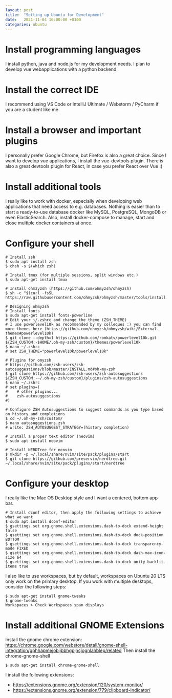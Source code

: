 ```yaml
---
layout: post
title:  "Setting up Ubuntu for Development"
date:   2021-11-04 16:00:00 +0100
categories: ubuntu
---
```


# Install programming languages
I install python, java and node.js for my development needs. I plan to develop vue webapplications with a python backend.

# Install the correct IDE
I recommend using VS Code or IntelliJ Ultimate / Webstorm / PyCharm if you are a student like me.

# Install a browser and important plugins
I personally prefer Google Chrome, but Firefox is also a great choice. Since I want to develop vue applications, I install the vue-devtools plugin. There is also a great devtools plugin for React, in case you prefer React over Vue :)

# Install additional tools
I really like to work with docker, especially when developing web applications that need access to e.g. databases. Nothing is easier than to start a ready-to-use database docker like MySQL, PostgreSQL, MongoDB or even ElasticSearch.
Also, install docker-compose to manage, start and close multiple docker containers at once.

# Configure your shell
```
# Install zsh
$ sudo apt install zsh
$ chsh -s $(which zsh)

# Install tmux (for multiple sessions, split windows etc.)
$ sudo apt-get install tmux 

# Install ohmzyzsh (https://github.com/ohmyzsh/ohmyzsh)
$ sh -c "$(curl -fsSL https://raw.githubusercontent.com/ohmyzsh/ohmyzsh/master/tools/install.sh)"

# Designing ohmyzsh
# Install fonts
$ sudo apt-get install fonts-powerline
# Edit your ~/.zshrc and change the theme (ZSH_THEME)
# I use powerlevel10k as recommended by my colleques :) you can find more themes here (https://github.com/ohmyzsh/ohmyzsh/wiki/External-themes#powerlevel10k)
$ git clone --depth=1 https://github.com/romkatv/powerlevel10k.git ${ZSH_CUSTOM:-$HOME/.oh-my-zsh/custom}/themes/powerlevel10k
$ nano ~/.zshrc
# set ZSH_THEME="powerlevel10k/powerlevel10k"

# Plugins for omyzsh
# https://github.com/zsh-users/zsh-autosuggestions/blob/master/INSTALL.md#oh-my-zsh
$ git clone https://github.com/zsh-users/zsh-autosuggestions ${ZSH_CUSTOM:-~/.oh-my-zsh/custom}/plugins/zsh-autosuggestions
$ nano ~/.zshrc
# set plugins=( 
#    # other plugins...
#    zsh-autosuggestions
#)

# Configure ZSH Autosuggestions to suggest commands as you type based on history and completions
$ cd ~/.oh-my-zsh/custom/   
$ nano autosuggestions.zsh
# write: ZSH_AUTOSUGGEST_STRATEGY=(history completion)

# Install a proper text editor (neovim)
$ sudo apt install neovim

# Install NERDTree for neovim
$ mkdir -p ~/.local/share/nvim/site/pack/plugins/start
$ git clone https://github.com/preservim/nerdtree.git ~/.local/share/nvim/site/pack/plugins/start/nerdtree
```

# Configure your desktop
I really like the Mac OS Desktop style and I want a centered, bottom app bar.
```
# Install dconf editor, then apply the following settings to achieve what we want
$ sudo apt install dconf-editor
$ gsettings set org.gnome.shell.extensions.dash-to-dock extend-height false
$ gsettings set org.gnome.shell.extensions.dash-to-dock dock-position BOTTOM
$ gsettings set org.gnome.shell.extensions.dash-to-dock transparency-mode FIXED
$ gsettings set org.gnome.shell.extensions.dash-to-dock dash-max-icon-size 64
$ gsettings set org.gnome.shell.extensions.dash-to-dock unity-backlit-items true
```
I also like to use workspaces, but by default, workspaces on Ubuntu 20 LTS only work on the primary desktop. If you work with multiple desktops, consider the following steps:
```
$ sudo apt-get install gnome-tweaks 
$ gnome-tweaks
Workspaces > Check Workspaces span displays
```

# Install additional GNOME Extensions
Install the gnome chrome extension: https://chrome.google.com/webstore/detail/gnome-shell-integration/gphhapmejobijbbhgpjhcjognlahblep/related
Then install the chrome-gnome-shell
```
$ sudo apt-get install chrome-gnome-shell
```
I install the following extensions:
- https://extensions.gnome.org/extension/120/system-monitor/
- https://extensions.gnome.org/extension/779/clipboard-indicator/
